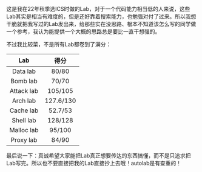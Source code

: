 这是我在22年秋季选ICS时做的Lab，对于一个代码能力相当低的人来说，这些Lab其实是相当有难度的，但是还好靠着搜索能力，也勉强对付了过来。所以我想干脆就把我写过的Lab发出来，给那些实在没思路、根本不知道该怎么写的同学做一个参考，我认为能提供一个大概的思路总是要比一直干想强的。

不过我比较菜，不是所有Lab都卷到了满分：

|Lab|得分|
|:---:|:---:|
|Data lab|80/80|
|Bomb lab|70/70|
|Attack lab|105/105|
|Arch lab|127.6/130|
|Cache lab|52.7/53|
|Shell lab|128/128|
|Malloc lab|95/100|
|Proxy lab|84/90|

最后说一下：真诚希望大家能把Lab真正想要传达的东西搞懂，而不是只追求把Lab写完。所以也不要直接把我的Lab直接抄上去哦！autolab是有查重的！
